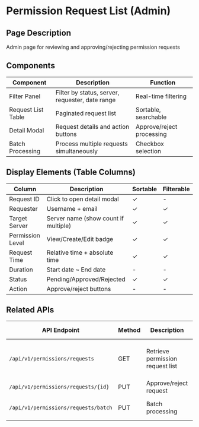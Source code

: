 # Permission Request List (Admin)

## Page Description

Admin page for reviewing and approving/rejecting permission requests

## Components

| Component          | Description                                     | Function                  |
| ------------------ | ----------------------------------------------- | ------------------------- |
| Filter Panel       | Filter by status, server, requester, date range | Real-time filtering       |
| Request List Table | Paginated request list                          | Sortable, searchable      |
| Detail Modal       | Request details and action buttons              | Approve/reject processing |
| Batch Processing   | Process multiple requests simultaneously        | Checkbox selection        |

## Display Elements (Table Columns)

| Column           | Description                          | Sortable | Filterable |
| ---------------- | ------------------------------------ | -------- | ---------- |
| Request ID       | Click to open detail modal           | ✓        | -          |
| Requester        | Username + email                     | ✓        | ✓          |
| Target Server    | Server name (show count if multiple) | ✓        | ✓          |
| Permission Level | View/Create/Edit badge               | ✓        | ✓          |
| Request Time     | Relative time + absolute time        | ✓        | ✓          |
| Duration         | Start date ~ End date                | -        | -          |
| Status           | Pending/Approved/Rejected            | ✓        | ✓          |
| Action           | Approve/reject buttons               | -        | -          |

## Related APIs

| API Endpoint                         | Method | Description                      | Query Parameters                                   |
| ------------------------------------ | ------ | -------------------------------- | -------------------------------------------------- |
| `/api/v1/permissions/requests`       | GET    | Retrieve permission request list | status, server_id, requester_id, page, limit, sort |
| `/api/v1/permissions/requests/{id}`  | PUT    | Approve/reject request           | action, comment                                    |
| `/api/v1/permissions/requests/batch` | PUT    | Batch processing                 | request_ids[], action, comment                     |
